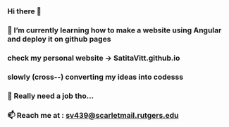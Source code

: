 ### Hi there 👋
### 🌱 I’m currently learning how to make a website using Angular and deploy it on github pages
### check my personal website -> SatitaVitt.github.io
### slowly (cross--) converting my ideas into codesss
### 🔭 Really need a job tho...
### 📫 Reach me at : sv439@scarletmail.rutgers.edu


<!--
**SatitaVitt/SatitaVitt** is a ✨ _special_ ✨ repository because its `README.md` (this file) appears on your GitHub profile.

Here are some ideas to get you started:

- 🔭 I’m currently working on ...
- 🌱 I’m currently learning ...
- 👯 I’m looking to collaborate on ...
- 🤔 I’m looking for help with ...
- 💬 Ask me about ...
- 📫 How to reach me: ...
- 😄 Pronouns: ...
- ⚡ Fun fact: ...
-->
